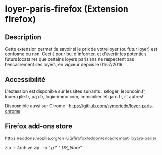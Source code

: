 # loyer-paris-firefox (Extension firefox)

## Description

Cette extension permet de savoir si le prix de votre loyer (ou futur loyer) est conforme ou non.
Ceci à pour but d'informer, et d'avertir les potentiels futurs locataires que certains loyers parisiens ne respectent pas l'encadrement des loyers, en vigueur depuis le 01/07/2019.

## Accessibilité

L'extension est disponible sur les sites suivants : seloger, leboncoin.fr, loueragile.fr, pap.fr, logic-immo.com, immobilier.lefigaro.fr, et autres!

Disponnible aussi sur Chrome : https://github.com/aymericdo/loyer-paris-chrome

## Firefox add-ons store

https://addons.mozilla.org/en-US/firefox/addon/encadrement-loyers-paris/

zip -r Archive.zip . -x '*.git*' "*.DS_Store*"
